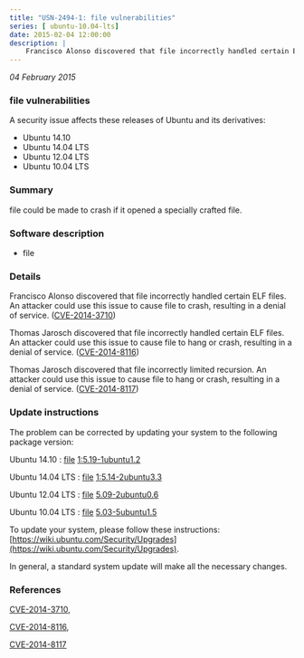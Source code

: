 ```yaml
---
title: "USN-2494-1: file vulnerabilities"
series: [ ubuntu-10.04-lts]
date: 2015-02-04 12:00:00
description: |
    Francisco Alonso discovered that file incorrectly handled certain ELF files. An attacker could use this issue to cause file to crash, resulting in a denial of service. ([CVE-2014-3710](http://people.ubuntu.com/~ubuntu-security/cve/CVE-2014-3710))
--- 
```

 
 

*04 February 2015*

### file vulnerabilities

A security issue affects these releases of Ubuntu and its derivatives:

* Ubuntu 14.10
* Ubuntu 14.04 LTS
* Ubuntu 12.04 LTS
* Ubuntu 10.04 LTS

### Summary

file could be made to crash if it opened a specially crafted file. 

### Software description

* file 

### Details

Francisco Alonso discovered that file incorrectly handled certain ELF files. An attacker could use this issue to cause file to crash, resulting in a denial of service. ([CVE-2014-3710](http://people.ubuntu.com/~ubuntu-security/cve/CVE-2014-3710))

Thomas Jarosch discovered that file incorrectly handled certain ELF files. An attacker could use this issue to cause file to hang or crash, resulting in a denial of service. ([CVE-2014-8116](http://people.ubuntu.com/~ubuntu-security/cve/CVE-2014-8116))

Thomas Jarosch discovered that file incorrectly limited recursion. An attacker could use this issue to cause file to hang or crash, resulting in a denial of service. ([CVE-2014-8117](http://people.ubuntu.com/~ubuntu-security/cve/CVE-2014-8117)) 

### Update instructions

The problem can be corrected by updating your system to the following package version:

Ubuntu 14.10
 : [file](https://launchpad.net/ubuntu/+source/file) <span> [1:5.19-1ubuntu1.2](https://launchpad.net/ubuntu/+source/file/1:5.19-1ubuntu1.2) </span> 

Ubuntu 14.04 LTS
 : [file](https://launchpad.net/ubuntu/+source/file) <span> [1:5.14-2ubuntu3.3](https://launchpad.net/ubuntu/+source/file/1:5.14-2ubuntu3.3) </span> 

Ubuntu 12.04 LTS
 : [file](https://launchpad.net/ubuntu/+source/file) <span> [5.09-2ubuntu0.6](https://launchpad.net/ubuntu/+source/file/5.09-2ubuntu0.6) </span> 

Ubuntu 10.04 LTS
 : [file](https://launchpad.net/ubuntu/+source/file) <span> [5.03-5ubuntu1.5](https://launchpad.net/ubuntu/+source/file/5.03-5ubuntu1.5) </span> 

To update your system, please follow these instructions: [https://wiki.ubuntu.com/Security/Upgrades](https://wiki.ubuntu.com/Security/Upgrades).

In general, a standard system update will make all the necessary changes. 

### References

 
 [CVE-2014-3710](http://people.ubuntu.com/~ubuntu-security/cve/CVE-2014-3710), 

 [CVE-2014-8116](http://people.ubuntu.com/~ubuntu-security/cve/CVE-2014-8116), 

 [CVE-2014-8117](http://people.ubuntu.com/~ubuntu-security/cve/CVE-2014-8117)
 

